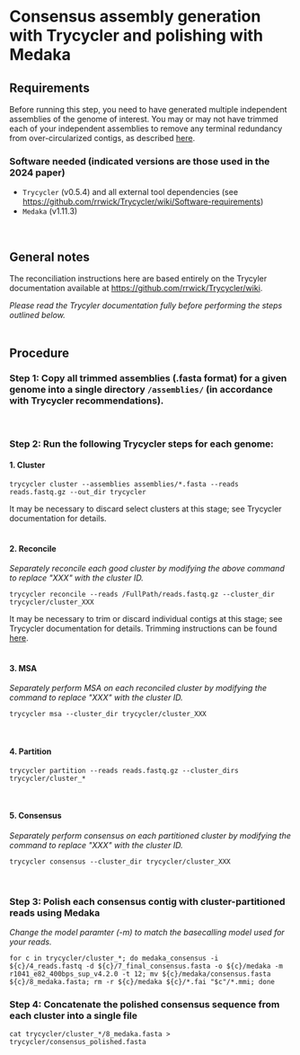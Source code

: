 # Consensus assembly generation with Trycycler and polishing with Medaka

## Requirements

Before running this step, you need to have generated multiple independent assemblies of the genome of interest. You may or may not have trimmed each of your independent assemblies to remove any terminal redundancy from over-circularized contigs, as described [here](03_Remove_terminal_redundancy.md). 

### Software needed (indicated versions are those used in the 2024 paper)
* `Trycycler` (v0.5.4) and all external tool dependencies (see https://github.com/rrwick/Trycycler/wiki/Software-requirements)
* `Medaka` (v1.11.3) 
</br>

## General notes

The reconciliation instructions here are based entirely on the Trycyler documentation available at https://github.com/rrwick/Trycycler/wiki. 

*Please read the Trycyler documentation fully before performing the steps outlined below.*  
</br>

## Procedure

### Step 1:  Copy all trimmed assemblies (.fasta format) for a given genome into a single directory ```/assemblies/``` (in accordance with Trycycler recommendations).  
</br>

### Step 2: Run the following Trycycler steps for each genome:

#### 1. Cluster
```
trycycler cluster --assemblies assemblies/*.fasta --reads reads.fastq.gz --out_dir trycycler
```
It may be necessary to discard select clusters at this stage; see Trycycler documentation for details.  
</br>

#### 2. Reconcile
*Separately reconcile each good cluster by modifying the above command to replace "XXX" with the cluster ID.*
```
trycycler reconcile --reads /FullPath/reads.fastq.gz --cluster_dir trycycler/cluster_XXX
```


It may be necessary to trim or discard individual contigs at this stage; see Trycycler documentation for details. Trimming instructions can be found [here](03_Remove_terminal_redundancy.md).  
</br>

#### 3. MSA
*Separately perform MSA on each reconciled cluster by modifying the command to replace "XXX" with the cluster ID.*  
```
trycycler msa --cluster_dir trycycler/cluster_XXX
```

</br>

#### 4. Partition
```
trycycler partition --reads reads.fastq.gz --cluster_dirs trycycler/cluster_*
```  
</br>

#### 5. Consensus
*Separately perform consensus on each partitioned cluster by modifying the command to replace "XXX" with the cluster ID.* 
```
trycycler consensus --cluster_dir trycycler/cluster_XXX
```
 
</br>

### Step 3: Polish each consensus contig with cluster-partitioned reads using Medaka
*Change the model paramter (-m) to match the basecalling model used for your reads.*
```
for c in trycycler/cluster_*; do medaka_consensus -i ${c}/4_reads.fastq -d ${c}/7_final_consensus.fasta -o ${c}/medaka -m r1041_e82_400bps_sup_v4.2.0 -t 12; mv ${c}/medaka/consensus.fasta ${c}/8_medaka.fasta; rm -r ${c}/medaka ${c}/*.fai "$c"/*.mmi; done 
```


### Step 4: Concatenate the polished consensus sequence from each cluster into a single file

```
cat trycycler/cluster_*/8_medaka.fasta > trycycler/consensus_polished.fasta 
```